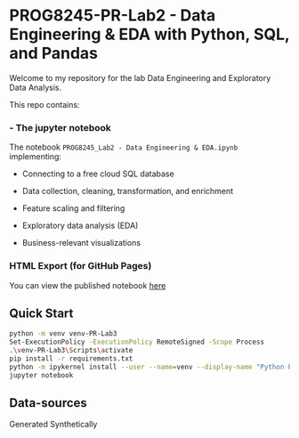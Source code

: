 # PROG8245-PR-Lab2 - Data Engineering & EDA with Python, SQL, and Pandas

Welcome to my repository for the lab Data Engineering and Exploratory Data Analysis.

This repo contains:

### - The jupyter notebook 
The notebook `PROG8245_Lab2 - Data Engineering & EDA.ipynb`  implementing:

- Connecting to a free cloud SQL database

- Data collection, cleaning, transformation, and enrichment

- Feature scaling and filtering

- Exploratory data analysis (EDA)

- Business-relevant visualizations

### HTML Export (for GitHub Pages)
You can view the published notebook [here](https://paulamrz-c.github.io/PROG8245-PR-Lab3/PROG8245_Lab3-Data_Engineering_&_EDA.html)

## Quick Start

```bash
python -m venv venv-PR-Lab3
Set-ExecutionPolicy -ExecutionPolicy RemoteSigned -Scope Process
.\venv-PR-Lab3\Scripts\activate
pip install -r requirements.txt
python -m ipykernel install --user --name=venv --display-name "Python PRO (venv)"
jupyter notebook

```
## Data-sources

Generated Synthetically 